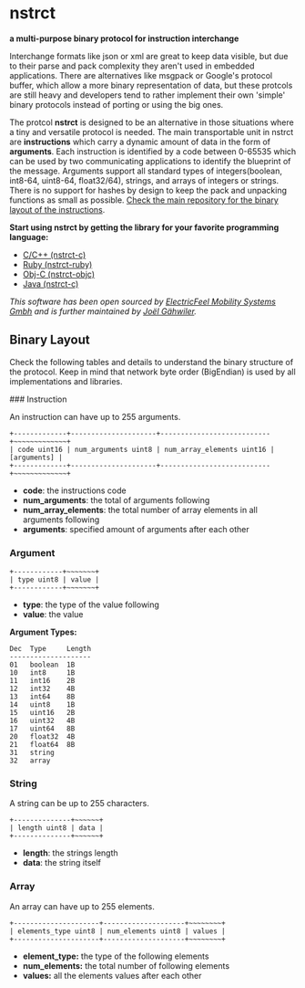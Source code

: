 # nstrct

**a multi-purpose binary protocol for instruction interchange**

Interchange formats like json or xml are great to keep data visible, but due to their parse and pack complexity they aren't used in embedded applications. There are alternatives like msgpack or Google's protocol buffer, which allow a more binary representation of data, but these protcols are still heavy and developers tend to rather implement their own 'simple' binary protocols instead of porting or using the big ones. 

The protcol **nstrct** is designed to be an alternative in those situations where a tiny and versatile protocol is needed. The main transportable unit in nstrct are **instructions** which carry a dynamic amount of data in the form of **arguments**. Each instruction is identified by a code between 0-65535 which can be used by two communicating applications to identify the blueprint of the message. Arguments support all standard types of integers(boolean, int8-64, uint8-64, float32/64), strings, and arrays of integers or strings. There is no support for hashes by design to keep the pack and unpacking functions as small as possible. [Check the main repository for the binary layout of the instructions](http://github.com/nstrct/nstrct).

**Start using nstrct by getting the library for your favorite programming language:**

* [C/C++ (nstrct-c)](http://github.com/nstrct/nstrct-c)
* [Ruby (nstrct-ruby)](http://github.com/nstrct/nstrct-ruby)
* [Obj-C (nstrct-objc)](http://github.com/nstrct/nstrct-objc)
* [Java (nstrct-c)](http://github.com/nstrct/nstrct-java)

_This software has been open sourced by [ElectricFeel Mobility Systems Gmbh](http://electricfeel.com) and is further maintained by [Joël Gähwiler](http://github.com/256dpi)._

## Binary Layout

Check the following tables and details to understand the binary structure of the protocol. Keep in mind that network byte order (BigEndian) is used by all implementations and libraries.

### Instruction

An instruction can have up to 255 arguments.

    +-------------+---------------------+---------------------------+~~~~~~~~~~~~~+
    | code uint16 | num_arguments uint8 | num_array_elements uint16 | [arguments] |
    +-------------+---------------------+---------------------------+~~~~~~~~~~~~~+

* **code**: the instructions code
* **num\_arguments**: the total of arguments following
* **num\_array\_elements**: the total number of array elements in all arguments following
* **arguments**: specified amount of arguments after each other

### Argument

    +------------+~~~~~~~+
    | type uint8 | value |
    +------------+~~~~~~~+

* **type**: the type of the value following
* **value**: the value

**Argument Types:**

    Dec  Type     Length
    --------------------
    01   boolean  1B
    10   int8     1B
    11   int16    2B
    12   int32    4B
    13   int64    8B
    14   uint8    1B
    15   uint16   2B
    16   uint32   4B
    17   uint64   8B
    20   float32  4B
    21   float64  8B
    31   string
    32   array

### String

A string can be up to 255 characters.

    +--------------+~~~~~~+
    | length uint8 | data |
    +--------------+~~~~~~+

* **length**: the strings length
* **data**: the string itself

### Array

An array can have up to 255 elements.

    +---------------------+--------------------+~~~~~~~~+
    | elements_type uint8 | num_elements uint8 | values |
    +---------------------+--------------------+~~~~~~~~+

* **element\_type:** the type of the following elements
* **num\_elements:** the total number of following elements
* **values:** all the elements values after each other
